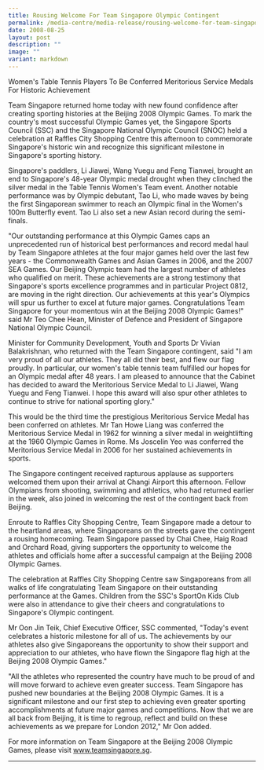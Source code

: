 ```yaml
---
title: Rousing Welcome For Team Singapore Olympic Contingent
permalink: /media-centre/media-release/rousing-welcome-for-team-singapore-olympic-contingent/
date: 2008-08-25
layout: post
description: ""
image: ""
variant: markdown
---
```

Women's Table Tennis Players To Be Conferred Meritorious Service Medals For Historic Achievement

Team Singapore returned home today with new found confidence after creating sporting histories at the Beijing 2008 Olympic Games. To mark the country's most successful Olympic Games yet, the Singapore Sports Council (SSC) and the Singapore National Olympic Council (SNOC) held a celebration at Raffles City Shopping Centre this afternoon to commemorate Singapore's historic win and recognize this significant milestone in Singapore's sporting history.

Singapore's paddlers, Li Jiawei, Wang Yuegu and Feng Tianwei, brought an end to Singapore's 48-year Olympic medal drought when they clinched the silver medal in the Table Tennis Women's Team event. Another notable performance was by Olympic debutant, Tao Li, who made waves by being the first Singaporean swimmer to reach an Olympic final in the Women's 100m Butterfly event. Tao Li also set a new Asian record during the semi-finals.

"Our outstanding performance at this Olympic Games caps an unprecedented run of historical best performances and record medal haul by Team Singapore athletes at the four major games held over the last few years - the Commonwealth Games and Asian Games in 2006, and the 2007 SEA Games. Our Beijing Olympic team had the largest number of athletes who qualified on merit. These achievements are a strong testimony that Singapore's sports excellence programmes and in particular Project 0812, are moving in the right direction. Our achievements at this year's Olympics will spur us further to excel at future major games. Congratulations Team Singapore for your momentous win at the Beijing 2008 Olympic Games!" said Mr Teo Chee Hean, Minister of Defence and President of Singapore National Olympic Council.

Minister for Community Development, Youth and Sports Dr Vivian Balakrishnan, who returned with the Team Singapore contingent, said "I am very proud of all our athletes. They all did their best, and flew our flag proudly. In particular, our women's table tennis team fulfilled our hopes for an Olympic medal after 48 years. I am pleased to announce that the Cabinet has decided to award the Meritorious Service Medal to Li Jiawei, Wang Yuegu and Feng Tianwei. I hope this award will also spur other athletes to continue to strive for national sporting glory."

This would be the third time the prestigious Meritorious Service Medal has been conferred on athletes. Mr Tan Howe Liang was conferred the Meritorious Service Medal in 1962 for winning a silver medal in weightlifting at the 1960 Olympic Games in Rome. Ms Joscelin Yeo was conferred the Meritorious Service Medal in 2006 for her sustained achievements in sports.

The Singapore contingent received rapturous applause as supporters welcomed them upon their arrival at Changi Airport this afternoon. Fellow Olympians from shooting, swimming and athletics, who had returned earlier in the week, also joined in welcoming the rest of the contingent back from Beijing.

Enroute to Raffles City Shopping Centre, Team Singapore made a detour to the heartland areas, where Singaporeans on the streets gave the contingent a rousing homecoming. Team Singapore passed by Chai Chee, Haig Road and Orchard Road, giving supporters the opportunity to welcome the athletes and officials home after a successful campaign at the Beijing 2008 Olympic Games.

The celebration at Raffles City Shopping Centre saw Singaporeans from all walks of life congratulating Team Singapore on their outstanding performance at the Games. Children from the SSC's SportOn Kids Club were also in attendance to give their cheers and congratulations to Singapore's Olympic contingent.

Mr Oon Jin Teik, Chief Executive Officer, SSC commented, "Today's event celebrates a historic milestone for all of us. The achievements by our athletes also give Singaporeans the opportunity to show their support and appreciation to our athletes, who have flown the Singapore flag high at the Beijing 2008 Olympic Games."

"All the athletes who represented the country have much to be proud of and will move forward to achieve even greater success. Team Singapore has pushed new boundaries at the Beijing 2008 Olympic Games. It is a significant milestone and our first step to achieving even greater sporting accomplishments at future major games and competitions. Now that we are all back from Beijing, it is time to regroup, reflect and build on these achievements as we prepare for London 2012," Mr Oon added.

For more information on Team Singapore at the Beijing 2008 Olympic Games, please visit www.teamsingapore.sg.

---
